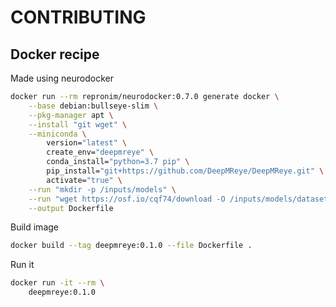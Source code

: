 # CONTRIBUTING

## Docker recipe

Made using neurodocker

```bash
docker run --rm repronim/neurodocker:0.7.0 generate docker \
    --base debian:bullseye-slim \
    --pkg-manager apt \
    --install "git wget" \
    --miniconda \
        version="latest" \
        create_env="deepmreye" \
        conda_install="python=3.7 pip" \
        pip_install="git+https://github.com/DeepMReye/DeepMReye.git" \
        activate="true" \
    --run "mkdir -p /inputs/models" \
    --run "wget https://osf.io/cqf74/download -O /inputs/models/dataset1_guided_fixations.h5" \
    --output Dockerfile
```

Build image

```bash
docker build --tag deepmreye:0.1.0 --file Dockerfile .
```

Run it

```bash
docker run -it --rm \
    deepmreye:0.1.0
```